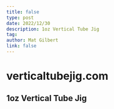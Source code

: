 ```yaml
---
title: false
type: post
date: 2022/12/30
description: 1oz Vertical Tube Jig
tag:
author: Mat Gilbert
link: false
---
```


# verticaltubejig.com

## 1oz Vertical Tube Jig
